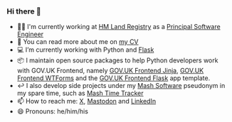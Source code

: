 ### Hi there 👋

- 👨‍💻 I'm currently working at [HM Land Registry](https://www.gov.uk/government/organisations/land-registry) as a [Principal Software Engineer](https://www.gov.uk/guidance/software-developer#principal-developer)
- 📜 You can read more about me on [my CV](https://matthew-shaw.github.io/)
- 💻 I’m currently working with Python and [Flask](https://flask.palletsprojects.com)
- 📦 I maintain open source packages to help Python developers work with GOV.UK Frontend, namely [GOV.UK Frontend Jinja](https://github.com/LandRegistry/govuk-frontend-jinja), [GOV.UK Frontend WTForms](https://github.com/LandRegistry/govuk-frontend-wtf) and the [GOV.UK Frontend Flask](https://github.com/LandRegistry/govuk-frontend-flask) app template.
- ↩️ I also develop side projects under my [Mash Software](https://github.com/MashSoftware) pseudonym in my spare time, such as [Mash Time Tracker](https://time-tracker.mashsoftware.com)
- 📫 How to reach me: [X](https://twitter.com/MattShaw85), [Mastodon](https://mastodon.me.uk/@mash) and [LinkedIn](https://uk.linkedin.com/in/matthew-shaw-8973a723)
- 😄 Pronouns: he/him/his

<!--
**matthew-shaw/matthew-shaw** is a ✨ _special_ ✨ repository because its `README.md` (this file) appears on your GitHub profile.

Here are some ideas to get you started:

- 🔭 I’m currently working on ...
- 🌱 I’m currently learning ...
- 👯 I’m looking to collaborate on ...
- 🤔 I’m looking for help with ...
- 💬 Ask me about ...
- ⚡ Fun fact: ...
-->

